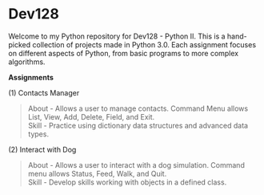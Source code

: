 # Dev128
Welcome to my Python repository for Dev128 - Python II.
This is a hand-picked collection of projects made in Python 3.0. 
Each assignment focuses on different aspects of Python, from basic programs to more complex algorithms.

**Assignments**

(1) Contacts Manager
> About - Allows a user to manage contacts. Command Menu allows List, View, Add, Delete, Field, and Exit.<br />
> Skill - Practice using dictionary data structures and advanced data types.

(2) Interact with Dog 
> About - Allows a user to interact with a dog simulation. Command menu allows Status, Feed, Walk, and Quit.<br />
> Skill - Develop skills working with objects in a defined class.
